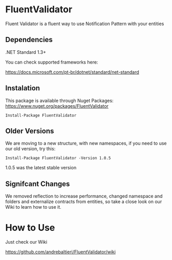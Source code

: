 # FluentValidator
Fluent Validator is a fluent way to use Notification Pattern with your entities

## Dependencies
.NET Standard 1.3+

You can check supported frameworks here:

https://docs.microsoft.com/pt-br/dotnet/standard/net-standard

## Instalation
This package is available through Nuget Packages: https://www.nuget.org/packages/FluentValidator
```
Install-Package FluentValidator
```

## Older Versions
We are moving to a new structure, with new namespaces, if you need to use our old version, try this:
```
Install-Package FluentValidator -Version 1.0.5
```
1.0.5 was the latest stable version

## Signifcant Changes
We removed reflection to increase performance, changed namespace and folders and externalize contracts from entities, so take a close look on our Wiki to learn how to use it.

# How to Use
Just check our Wiki

https://github.com/andrebaltieri/FluentValidator/wiki
